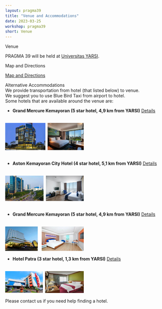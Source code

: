 ```yaml
---
layout: pragma39
title: "Venue and Accommodations"
date: 2023-03-25
workshop: pragma39
short: Venue
---
```


<div class="border39">Venue</div>

PRAGMA 39 will be held at <a href="https://www.yarsi.ac.id/">Universitas YARSI</a>.

<div class="border39">Map and Directions</div>

[Map and Directions](https://goo.gl/maps/VUNpuYNaGCK6SEZc7)


<div class="border39">Alternative Accommodations</div>
We provide transportation from hotel (that listed below) to venue.<br>
We suggest you to use Blue Bird Taxi from airport to hotel.<br>
Some hotels that are available around the venue are: <br>

-  **Grand Mercure Kemayoran (5 star hotel, 4,9 km from YARSI)** <a href="https://www.google.com/travel/hotels/s/B4h7y7NpgZYSrRBa9">Details</a>
<br>
<img src="/images/pragma39/venue/GrandMercureKemayoran.png" style="width:50%; height: 50%;"/>
<br>

<br>

- **Aston Kemayoran City Hotel (4 star hotel, 5,1 km from YARSI)** <a href="https://www.google.com/travel/hotels/s/EficzMsKiAvR4c4x5">Details</a>
<br>
<img src="/images/pragma39/venue/AstonKemayoran.png" style="width:50%; height: 50%;" />
<br>

<br>

-  **Grand Mercure Kemayoran (5 star hotel, 4,9 km from YARSI)** <a href="https://grandcempakahotel.com-jakarta.com/id/ ">Details</a>
<br>
<img src="/images/pragma39/venue/GrandCempakaPutih.png" style="width:50%; height: 50%;"/>

<br>

-  **Hotel Patra (3 star hotel, 1,3 km from YARSI)** <a href="https://www.google.com/travel/hotels/s/Uc9viYYFqh3LGT4h8">Details</a>
<br>
<img src="/images/pragma39/venue/PatraHotel.png" style="width:50%; height: 50%;"/>

<br>

Please contact us if you need help finding a hotel.


